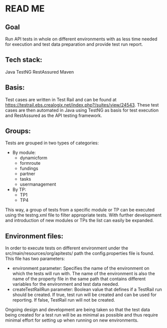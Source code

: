 # READ ME

## Goal 
Run API tests in whole on different environments with as less time needed for execution and test data preparation and provide test run report.

## Tech stack:
Java
TestNG
RestAssured
Maven

## Basis:
Test cases are written in Test Rail and can be found at https://testrail.ebs.crealogix.net/index.php?/suites/view/24543.
These test cases are then automated in Java using TestNG as basis for test execution and RestAssured as the API testing framework.

## Groups:
Tests are grouped in two types of categories:
- By module:
  - dynamicform
  - formroute
  - fundings
  - partner
  - tasks
  - usermanagement
- By TP:
  - TP1
  - TP4

This way, a group of tests from a specific module or TP can be executed using the testng.xml file to filter appropriate tests. With further development and introduction of new modules or TPs the list can easily be expanded.

## Environment files:
In order to execute tests on different environment under the src/main/resources/org/apitests/ path the config.properties file is found. This file has two parameters:
- environment parameter:
Specifies the name of the environment on which the tests will run with. The name of the environment is also the name of the property file in the same path that contains different variables for the environment and test data needed.
- createTestRailRun parameter:
Boolean value that defines if a TestRail run should be created. If true, test run will be created and can be used for reporting. If false, TestRail run will not be created.

Ongoing design and development are being taken so that the test data being created for a test run will be as minimal as possible and thus require minimal effort for setting up when running on new environments.